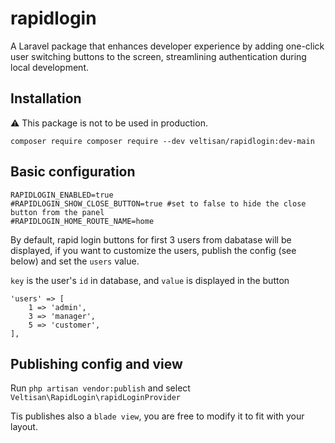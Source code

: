 # rapidlogin
A Laravel package that enhances developer experience by adding one-click user switching buttons to the screen, streamlining authentication during local development.

## Installation
⚠️ This package is not to be used in production.
```
composer require composer require --dev veltisan/rapidlogin:dev-main
```

## Basic configuration

```
RAPIDLOGIN_ENABLED=true
#RAPIDLOGIN_SHOW_CLOSE_BUTTON=true #set to false to hide the close button from the panel
#RAPIDLOGIN_HOME_ROUTE_NAME=home
```
By default, rapid login buttons for first 3 users from dabatase will be displayed, if you want to customize the users, publish the config (see below) and set the `users` value.

`key` is the user's `id` in database, and `value` is displayed in the button

```
'users' => [
    1 => 'admin',
    3 => 'manager',
    5 => 'customer',
],
```

## Publishing config and view
Run `php artisan vendor:publish` and select `Veltisan\RapidLogin\rapidLoginProvider`

Tis publishes also a `blade view`, you are free to modify it to fit with your layout.